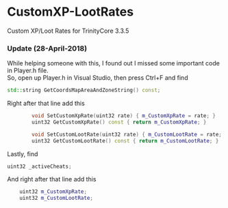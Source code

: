 # CustomXP-LootRates
Custom XP/Loot Rates for TrinityCore 3.3.5  
  

### Update (28-April-2018)  
While helping someone with this, I found out I missed some important code in Player.h file.  
So, open up Player.h in Visual Studio, then press Ctrl+F and find
```c++
std::string GetCoordsMapAreaAndZoneString() const;
```

Right after that line add this
```c++
        void SetCustomXpRate(uint32 rate) { m_CustomXpRate = rate; }
        uint32 GetCustomXpRate() const { return m_CustomXpRate; }

        void SetCustomLootRate(uint32 rate) { m_CustomLootRate = rate; }
        uint32 GetCustomLootRate() const { return m_CustomLootRate; }
```

Lastly, find 
```c++
uint32 _activeCheats;
```
And right after that line add this
```c++
    uint32 m_CustomXpRate;
    uint32 m_CustomLootRate;
```
